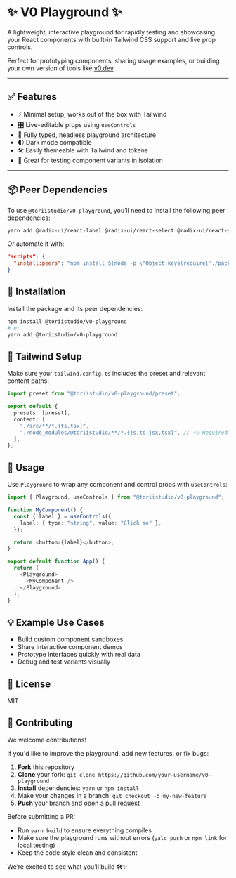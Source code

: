# ✨ V0 Playground ✨

A lightweight, interactive playground for rapidly testing and showcasing your React components with built-in Tailwind CSS support and live prop controls.

Perfect for prototyping components, sharing usage examples, or building your own version of tools like [v0.dev](https://v0.dev).

---

## ✅ Features

- ⚡️ Minimal setup, works out of the box with Tailwind
- 🎛️ Live-editable props using `useControls`
- 🧩 Fully typed, headless playground architecture
- 🌓 Dark mode compatible
- 🛠️ Easily themeable with Tailwind and tokens
- 🧪 Great for testing component variants in isolation

---

## 📦 Peer Dependencies

To use `@toriistudio/v0-playground`, you’ll need to install the following peer dependencies:

```bash
yarn add @radix-ui/react-label @radix-ui/react-select @radix-ui/react-slider @radix-ui/react-slot @radix-ui/react-switch class-variance-authority clsx lucide-react tailwind-merge tailwindcss-animate lodash
```

Or automate it with:

```json
"scripts": {
  "install:peers": "npm install $(node -p \"Object.keys(require('./package.json').peerDependencies).join(' ')\")"
}
```

## 🚀 Installation

Install the package and its peer dependencies:

```bash
npm install @toriistudio/v0-playground
# or
yarn add @toriistudio/v0-playground
```

## 🧩 Tailwind Setup

Make sure your `tailwind.config.ts` includes the preset and relevant content paths:

```ts
import preset from "@toriistudio/v0-playground/preset";

export default {
  presets: [preset],
  content: [
    "./src/**/*.{ts,tsx}",
    "./node_modules/@toriistudio/**/*.{js,ts,jsx,tsx}", // 👈 Required
  ],
};
```

## 🧪 Usage

Use `Playground` to wrap any component and control props with `useControls`:

```ts
import { Playground, useControls } from "@toriistudio/v0-playground";

function MyComponent() {
  const { label } = useControls({
    label: { type: "string", value: "Click me" },
  });

  return <button>{label}</button>;
}

export default function App() {
  return (
    <Playground>
      <MyComponent />
    </Playground>
  );
}
```

## 💡 Example Use Cases

- Build custom component sandboxes
- Share interactive component demos
- Prototype interfaces quickly with real data
- Debug and test variants visually

## 📄 License

MIT

## 🤝 Contributing

We welcome contributions!

If you'd like to improve the playground, add new features, or fix bugs:

1. **Fork** this repository
2. **Clone** your fork: `git clone https://github.com/your-username/v0-playground`
3. **Install** dependencies: `yarn` or `npm install`
4. Make your changes in a branch: `git checkout -b my-new-feature`
5. **Push** your branch and open a pull request

Before submitting a PR:

- Run `yarn build` to ensure everything compiles
- Make sure the playground runs without errors (`yalc push` or `npm link` for local testing)
- Keep the code style clean and consistent

We’re excited to see what you’ll build 🛠️✨

